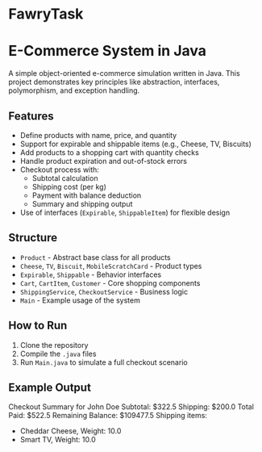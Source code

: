 # FawryTask
# E-Commerce System in Java

A simple object-oriented e-commerce simulation written in Java. This project demonstrates key principles like abstraction, interfaces, polymorphism, and exception handling.

## Features

- Define products with name, price, and quantity
- Support for expirable and shippable items (e.g., Cheese, TV, Biscuits)
- Add products to a shopping cart with quantity checks
- Handle product expiration and out-of-stock errors
- Checkout process with:
  - Subtotal calculation
  - Shipping cost (per kg)
  - Payment with balance deduction
  - Summary and shipping output
- Use of interfaces (`Expirable`, `ShippableItem`) for flexible design

## Structure

- `Product` - Abstract base class for all products
- `Cheese`, `TV`, `Biscuit`, `MobileScratchCard` - Product types
- `Expirable`, `Shippable` - Behavior interfaces
- `Cart`, `CartItem`, `Customer` - Core shopping components
- `ShippingService`, `CheckoutService` - Business logic
- `Main` - Example usage of the system

## How to Run

1. Clone the repository
2. Compile the `.java` files
3. Run `Main.java` to simulate a full checkout scenario

## Example Output
Checkout Summary for John Doe
Subtotal: $322.5
Shipping: $200.0
Total Paid: $522.5
Remaining Balance: $109477.5
Shipping items:
- Cheddar Cheese, Weight: 10.0
- Smart TV, Weight: 10.0

